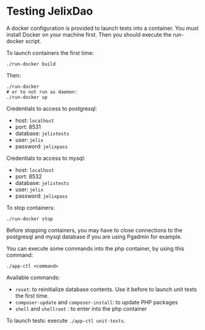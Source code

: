 Testing JelixDao
================

A docker configuration is provided to launch tests into a container.
You must install Docker on your machine first. Then you should execute
the run-docker script.

To launch containers the first time:

```
./run-docker build
```

Then:

```
./run-docker 
# or to not run as daemon:
./run-docker up
```

Credentials to access to postgresql:

- host: `localhost`
- port: 8531
- database: `jelixtests`
- user: `jelix`
- password: `jelixpass`

Credentials to access to mysql:

- host: `localhost`
- port: 8532
- database: `jelixtests`
- user: `jelix`
- password: `jelixpass`

To stop containers:

```
./run-docker stop 
```

Before stopping containers, you may have to close connections to the postgresql
and mysql database if you are using Pgadmin for example. 

You can execute some commands into the php container, by using this command:

```
./app-ctl <command>
```

Available commands:

* `reset`: to reinitialize database contents. Use it before to launch unit tests the first time. 
* `composer-update` and `composer-install`: to update PHP packages 
* `shell` and `shellroot` : to enter into the php container

To launch tests: execute `./app-ctl unit-tests`.
